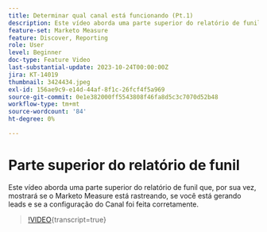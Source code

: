 ```yaml
---
title: Determinar qual canal está funcionando (Pt.1)
description: Este vídeo aborda uma parte superior do relatório de funil que, por sua vez, mostrará se o Marketo Measure está rastreando, se você está gerando leads e se a configuração do Canal foi feita corretamente.
feature-set: Marketo Measure
feature: Discover, Reporting
role: User
level: Beginner
doc-type: Feature Video
last-substantial-update: 2023-10-24T00:00:00Z
jira: KT-14019
thumbnail: 3424434.jpeg
exl-id: 156ae9c9-e14d-44af-8f1c-26fcf4f5a969
source-git-commit: 0e1e382000ff5543808f46fa8d5c3c7070d52b48
workflow-type: tm+mt
source-wordcount: '84'
ht-degree: 0%

---
```


# Parte superior do relatório de funil

Este vídeo aborda uma parte superior do relatório de funil que, por sua vez, mostrará se o Marketo Measure está rastreando, se você está gerando leads e se a configuração do Canal foi feita corretamente.

>[!VIDEO](https://video.tv.adobe.com/v/3424434/?learn=on){transcript=true}
